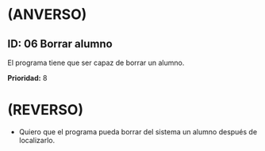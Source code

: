  # (ANVERSO)

## **ID:** 06  **Borrar alumno**

El programa tiene que ser capaz de borrar un alumno.

**Prioridad:** 8

# (REVERSO)

* Quiero que el programa pueda borrar del sistema un alumno después de localizarlo.
